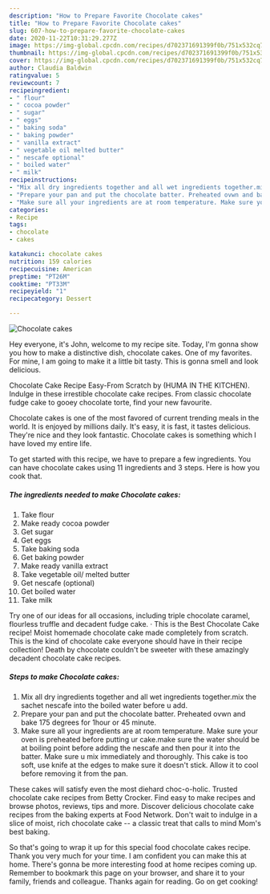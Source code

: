 ```yaml
---
description: "How to Prepare Favorite Chocolate cakes"
title: "How to Prepare Favorite Chocolate cakes"
slug: 607-how-to-prepare-favorite-chocolate-cakes
date: 2020-11-22T10:31:29.277Z
image: https://img-global.cpcdn.com/recipes/d702371691399f0b/751x532cq70/chocolate-cakes-recipe-main-photo.jpg
thumbnail: https://img-global.cpcdn.com/recipes/d702371691399f0b/751x532cq70/chocolate-cakes-recipe-main-photo.jpg
cover: https://img-global.cpcdn.com/recipes/d702371691399f0b/751x532cq70/chocolate-cakes-recipe-main-photo.jpg
author: Claudia Baldwin
ratingvalue: 5
reviewcount: 7
recipeingredient:
- " flour"
- " cocoa powder"
- " sugar"
- " eggs"
- " baking soda"
- " baking powder"
- " vanilla extract"
- " vegetable oil melted butter"
- " nescafe optional"
- " boiled water"
- " milk"
recipeinstructions:
- "Mix all dry ingredients together and all wet ingredients together.mix the sachet nescafe into the boiled water before u add."
- "Prepare your pan and put the chocolate batter. Preheated ovwn and bake 175 degrees for 1hour or 45 minute."
- "Make sure all your ingredients are at room temperature. Make sure your oven is preheated before putting ur cake.make sure the water should be at boiling point before adding the nescafe and then pour it into the batter. Make sure u mix immediately and thoroughly. This cake is too soft, use knife at the edges to make sure it doesn&#39;t stick. Allow it to cool before removing it from the pan."
categories:
- Recipe
tags:
- chocolate
- cakes

katakunci: chocolate cakes 
nutrition: 159 calories
recipecuisine: American
preptime: "PT26M"
cooktime: "PT33M"
recipeyield: "1"
recipecategory: Dessert

---
```



![Chocolate cakes](https://img-global.cpcdn.com/recipes/d702371691399f0b/751x532cq70/chocolate-cakes-recipe-main-photo.jpg)

Hey everyone, it's John, welcome to my recipe site. Today, I'm gonna show you how to make a distinctive dish, chocolate cakes. One of my favorites. For mine, I am going to make it a little bit tasty. This is gonna smell and look delicious.

Chocolate Cake Recipe Easy-From Scratch by (HUMA IN THE KITCHEN). Indulge in these irrestible chocolate cake recipes. From classic chocolate fudge cake to gooey chocolate torte, find your new favourite.

Chocolate cakes is one of the most favored of current trending meals in the world. It is enjoyed by millions daily. It's easy, it is fast, it tastes delicious. They're nice and they look fantastic. Chocolate cakes is something which I have loved my entire life.


To get started with this recipe, we have to prepare a few ingredients. You can have chocolate cakes using 11 ingredients and 3 steps. Here is how you cook that.

<!--inarticleads1-->

##### The ingredients needed to make Chocolate cakes:

1. Take  flour
1. Make ready  cocoa powder
1. Get  sugar
1. Get  eggs
1. Take  baking soda
1. Get  baking powder
1. Make ready  vanilla extract
1. Take  vegetable oil/ melted butter
1. Get  nescafe (optional)
1. Get  boiled water
1. Take  milk


Try one of our ideas for all occasions, including triple chocolate caramel, flourless truffle and decadent fudge cake. · This is the Best Chocolate Cake recipe! Moist homemade chocolate cake made completely from scratch. This is the kind of chocolate cake everyone should have in their recipe collection! Death by chocolate couldn&#39;t be sweeter with these amazingly decadent chocolate cake recipes. 

<!--inarticleads2-->

##### Steps to make Chocolate cakes:

1. Mix all dry ingredients together and all wet ingredients together.mix the sachet nescafe into the boiled water before u add.
1. Prepare your pan and put the chocolate batter. Preheated ovwn and bake 175 degrees for 1hour or 45 minute.
1. Make sure all your ingredients are at room temperature. Make sure your oven is preheated before putting ur cake.make sure the water should be at boiling point before adding the nescafe and then pour it into the batter. Make sure u mix immediately and thoroughly. This cake is too soft, use knife at the edges to make sure it doesn&#39;t stick. Allow it to cool before removing it from the pan.


These cakes will satisfy even the most diehard choc-o-holic. Trusted chocolate cake recipes from Betty Crocker. Find easy to make recipes and browse photos, reviews, tips and more. Discover delicious chocolate cake recipes from the baking experts at Food Network. Don&#39;t wait to indulge in a slice of moist, rich chocolate cake -- a classic treat that calls to mind Mom&#39;s best baking. 

So that's going to wrap it up for this special food chocolate cakes recipe. Thank you very much for your time. I am confident you can make this at home. There's gonna be more interesting food at home recipes coming up. Remember to bookmark this page on your browser, and share it to your family, friends and colleague. Thanks again for reading. Go on get cooking!
